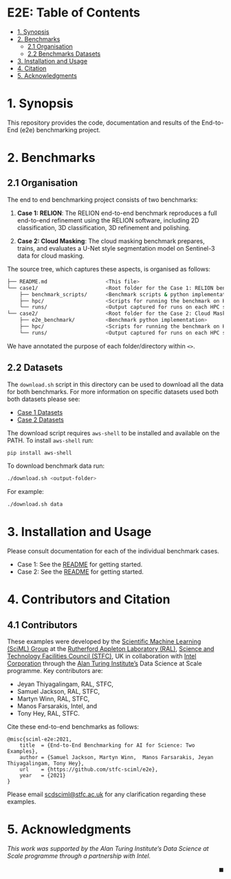 # E2E: Table of Contents
- [1. Synopsis](#1-synopsis)
- [2. Benchmarks](#2-benchmarks)
  * [2.1 Organisation](#21-organisation)
  * [2.2 Benchmarks Datasets](#22-datasets)
- [3. Installation and Usage](#3-installation-and-usage)
- [4. Citation](#4-citation)
- [5. Acknowledgments](#5-acknowledgments)



# 1. Synopsis

This repository provides the code, documentation and results of the End-to-End (e2e) benchmarking project.

# 2. Benchmarks 


## 2.1 Organisation

The end to end benchmarking project consists of two benchmarks:

1. **Case 1: RELION**: The RELION end-to-end benchmark reproduces a full end-to-end refinement using the RELION software, including 2D classification, 3D classification, 3D refinement and polishing.

2. **Case 2: Cloud Masking**: The cloud masking benchmark prepares, trains, and evaluates a U-Net style segmentation model on Sentinel-3 data for cloud masking.

The source tree, which captures these aspects, is organised as follows:

```bash
├── README.md                   <This file>
└── case1/                      <Root folder for the Case 1: RELION benchmark>
    ├── benchmark_scripts/      <Benchmark scripts & python implementation>
    ├── hpc/                    <Scripts for running the benchmark on HPC systems>
    └── runs/                   <Output captured for runs on each HPC system> 
└── case2/                      <Root folder for the Case 2: Cloud Mask benchmark>
    ├── e2e_benchmark/          <Benchmark python implementation>
    ├── hpc/                    <Scripts for running the benchmark on HPC systems>
    └── runs/                   <Output captured for runs on each HPC system> 
```

We have annotated the purpose of each folder/directory within `<>`.  

## 2.2 Datasets 

The `download.sh` script in this directory can be used to download all the data for both benchmarks. For more information on specific datasets used both both datasets please see:

 - [Case 1 Datasets](./case1/README.md#datasets)
 - [Case 2 Datasets](./case2/README.md#datasets)

The download script requires `aws-shell` to be installed and available on
the PATH. To install `aws-shell` run:

```bash
pip install aws-shell
```

To download benchmark data run:

```bash
./download.sh <output-folder>
```

For example:

```bash
./download.sh data
```

# 3. Installation and Usage

Please consult documentation for each of the individual benchmark cases.
 - Case 1: See the [README](./case1/README.md) for getting started.
 - Case 2: See the [README](./case2/README.md) for getting started.

# 4. Contributors and Citation

## 4.1 Contributors

These examples were developed by the [Scientific Machine Learning (SciML) Group](https://bityl.co/ANZz) at the [Rutherford Appleton Laboratory (RAL)](https://bityl.co/ANa0), [Science and Technology Facilities Council (STFC)](https://stfc.ukri.org/index.cfm), UK in collaboration with [Intel Corporation](https://www.intel.co.uk/) through the [Alan Turing Institute’s](https://www.turing.ac.uk/) Data Science at Scale programme. Key contributors are: 

* Jeyan Thiyagalingam, RAL, STFC,
* Samuel Jackson, RAL, STFC,
* Martyn Winn, RAL, STFC, 
* Manos Farsarakis, Intel, and
* Tony Hey, RAL, STFC.


Cite these end-to-end benchmarks as follows:

```
@misc{sciml-e2e:2021,
    title  = {End-to-End Benchmarking for AI for Science: Two Examples},
    author = {Samuel Jackson, Martyn Winn,  Manos Farsarakis, Jeyan Thiyagalingam, Tony Hey},
    url    = {https://github.com/stfc-sciml/e2e},
    year   = {2021}
}
```

Please email scdsciml@stfc.ac.uk for any clarification regarding these examples. 

# 5. Acknowledgments

*This work was supported by the Alan Turing Institute’s Data Science at Scale programme through a partnership with Intel.*

<div style="text-align: right">◼︎</div>


